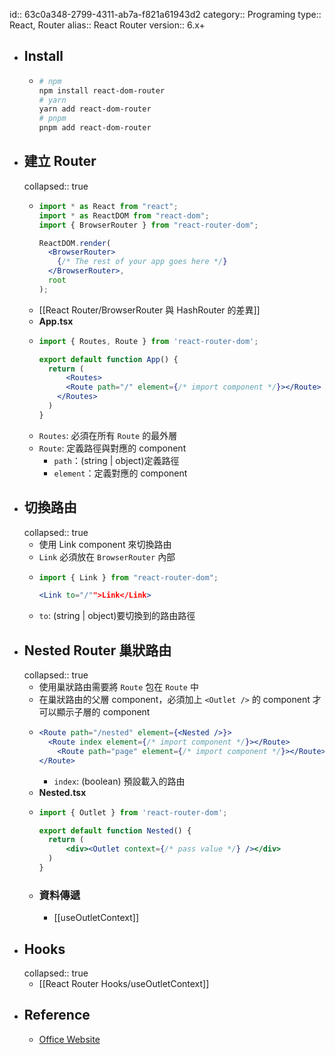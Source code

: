id:: 63c0a348-2799-4311-ab7a-f821a61943d2
category:: Programing
type:: React, Router
alias:: React Router
version:: 6.x+

- ## Install
	- ```bash
	  # npm
	  npm install react-dom-router
	  # yarn
	  yarn add react-dom-router
	  # pnpm
	  pnpm add react-dom-router
	  ```
- ## 建立 Router
  collapsed:: true
	- ```jsx
	  import * as React from "react";
	  import * as ReactDOM from "react-dom";
	  import { BrowserRouter } from "react-router-dom";
	  
	  ReactDOM.render(
	    <BrowserRouter>
	      {/* The rest of your app goes here */}
	    </BrowserRouter>,
	    root
	  );
	  ```
	- [[React Router/BrowserRouter 與 HashRouter 的差異]]
	- **App.tsx**
	- ```jsx
	  import { Routes, Route } from 'react-router-dom';
	  
	  export default function App() {
	    return (
	    	<Routes>
	        <Route path="/" element={/* import component */}></Route>
	      </Routes>
	    )
	  }
	  ```
	- `Routes`: 必須在所有 `Route` 的最外層
	- `Route`:  定義路徑與對應的 component
		- `path`：(string | object)定義路徑
		- `element`：定義對應的 component
- ## 切換路由
  collapsed:: true
	- 使用 Link component 來切換路由
	- `Link` 必須放在 `BrowserRouter` 內部
	- ```jsx
	  import { Link } from "react-router-dom";
	  
	  <Link to="/"">Link</Link>
	  ```
	- `to`: (string | object)要切換到的路由路徑
- ## Nested Router 巢狀路由
  collapsed:: true
	- 使用巢狀路由需要將 `Route` 包在 `Route` 中
	- 在巢狀路由的父層 component，必須加上 `<Outlet />` 的 component 才可以顯示子層的 component
	- ```jsx
	  <Route path="/nested" element={<Nested />}>
	  	<Route index element={/* import component */}></Route>
	      <Route path="page" element={/* import component */}></Route>
	  </Route>
	  ```
		- `index`: (boolean) 預設載入的路由
	- **Nested.tsx**
	- ```jsx
	  import { Outlet } from 'react-router-dom';
	  
	  export default function Nested() {
	    return (
	    	<div><Outlet context={/* pass value */} /></div>
	    )
	  }
	  ```
	- ### 資料傳遞
		- [[useOutletContext]]
- ## Hooks
  collapsed:: true
	- [[React Router Hooks/useOutletContext]]
- ## Reference
	- [Office Website](https://reactrouter.com/en/main)
